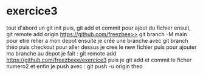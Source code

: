 # exercice3
tout d'abord un git init puis,
git add et commit pour ajout du fichier ensuit,
git remote add origin https://github.com/freezbee>> git branch -M main
pour etre relier a mon depot 
ensuite je crée une branche avec git branch théo puis checkout pour aller dessus 
je cree le new fichier 
puis pour ajouter ma branche au depot je fait :
 git remote add https://github.com/freezbeee/exercice3
 puis je git add et commit le ficher numero2 
 et enfin je push avec :
  git push -u origin  theo
